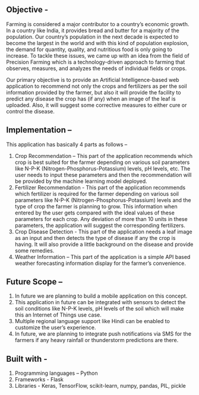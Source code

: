 ## Objective -

Farming is considered a major contributor to a country’s economic growth. In a country like India, it provides bread and butter for a majority of the population. Our country’s population in the next decade is expected to become the largest in the world and with this kind of population explosion, the demand for quantity, quality, and nutritious food is only going to increase. To tackle these issues, we came up with an idea from the field of Precision Farming which is a technology-driven approach to farming that observes, measures, and analyzes the needs of individual fields or crops.

Our primary objective is to provide an Artificial Intelligence-based web application to recommend not only the crops and fertilizers as per the soil information provided by the farmer, but also it will provide the facility to predict any disease the crop has (if any) when an image of the leaf is uploaded. Also, it will suggest some corrective measures to either cure or control the disease.

## Implementation – 

This application has basically 4 parts as follows –
1.	Crop Recommendation – This part of the application recommends which crop is best suited for the farmer depending on various soil parameters like N-P-K (Nitrogen-Phosphorus-Potassium) levels, pH levels, etc. The user needs to input these parameters and then the recommendation will be provided by the machine learning model deployed.
2.	Fertilizer Recommendation - This part of the application recommends which fertilizer is required for the farmer depending on various soil parameters like N-P-K (Nitrogen-Phosphorus-Potassium) levels and the type of crop the farmer is planning to grow. This information when entered by the user gets compared with the ideal values of these parameters for each crop. Any deviation of more than 10 units in these parameters, the application will suggest the corresponding fertilizers. 
3.	Crop Disease Detection - This part of the application needs a leaf image as an input and then detects the type of disease if any the crop is having. It will also provide a little background on the disease and provide some remedies.
4.	Weather Information – This part of the application is a simple API based weather forecasting information display for the farmer’s convenience.

## Future Scope –

1.	In future we are planning to build a mobile application on this concept.
2.	This application in future can be integrated with sensors to detect the soil conditions like N-P-K levels, pH levels of the soil which will make this an Internet of Things use case.
3.	Multiple regional language support like Hindi can be enabled to customize the user’s experience.
4.	In future, we are planning to integrate push notifications via SMS for the farmers if any heavy rainfall or thunderstorm predictions are there.

## Built with - 

1. Programming languages – Python
2. Frameworks - Flask
3. Libraries - Keras, TensorFlow, scikit-learn, numpy, pandas, PIL, pickle
